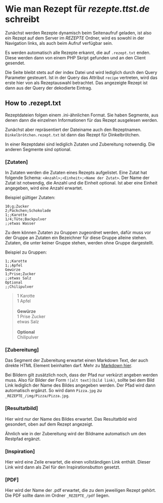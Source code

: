 # Wie man Rezept für *rezepte.ttst.de* schreibt
Zunächst werden Rezepte dynamisch beim Seitenaufruf geladen, ist also ein Rezept
auf dem Server im *_REZEPTE_* Ordner, wird es sowohl in der Navigation links,
als auch beim Aufruf verfügbar sein.

Es werden automatisch alle Rezepte erkannt, die auf `.rezept.txt` enden.
Diese werden dann von einem PHP Skript gefunden und an den Client gesendet.

Die Seite bleibt stets auf der index Datei und wird lediglich durch den Query
Parameter gesteuert.
Ist in der Query das Attribut `recipe` vertreten, wird das erste hier von als
Rezeptauswahl betrachtet.
Das angezeigte Rezept ist dann aus der Query der dekodierte Eintrag.

## How to .rezept.txt
Rezeptdateien folgen einem .ini-ähnlichen Format.
Sie haben Segmente, aus denen dann die einzelnen Informationen für das Rezept
ausgelesen werden.

Zunächst aber repräsentiert der Dateiname auch den Rezeptnamen.
`Dinkelbrötchen.rezept.txt` ist dann das Rezept für Dinkelbrötchen.

In einer Rezeptdatei sind lediglich Zutaten und Zubereitung notwendig.
Die anderen Segmente sind optional.

### [Zutaten]
In Zutaten werden die Zutaten eines Rezepts aufgelistet.
Eine Zutat hat folgende Schema: `<Anzahl>;<Einheit>;<Name der Zutat>`.
Der Name der Zutat ist notwendig, die Anzahl und die Einheit optional.
Ist aber eine Einheit angegeben, wird eine Anzahl erwartet.

Beispiel gültiger Zutaten:
```
10;g;Zucker
2;Päckchen;Schokolade
1;;Karotte
1/4;Tüte;Backpulver
;;etwas Wasser
```

Zu dem können Zutaten zu Gruppen zugeordnet werden, dafür muss vor der Gruppe an
Zutaten ein Bezeichner für diese Gruppe alleine stehen.
Zutaten, die unter keiner Gruppe stehen, werden ohne Gruppe dargestellt.

Beispiel zu Gruppen:
```
1;;Karotte
1;;Apfel
Gewürze
1;Prise;Zucker
;;etwas Salz
Optional
;;Chilipulver
```

>1 Karotte  
>1 Apfel  
><br>
>**Gewürze**  
>1 Prise Zucker  
>etwas Salz  
><br>
>**Optional**  
>Chilipulver  

### [Zubereitung]
Das Segment der Zubereitung erwartet einen Markdown Text, der auch direkte HTML
Element beinhalten darf.
Mehr zu [Markdown hier](https://docs.github.com/en/get-started/writing-on-github/getting-started-with-writing-and-formatting-on-github/basic-writing-and-formatting-syntax).

Bei Bildern gilt zusätzlich noch, dass der Pfad nur verkürzt angeben werden muss.
Also für Bilder der Form `![alt text](bild link)`, sollte bei dem Bild Link
lediglich der Name des Bildes angegeben werden.
Der Pfad wird dann automatisch ergänzt.
So wird dann `Pizza.jpg` zu `_REZEPTE_/img/Pizza/Pizza.jpg`.

### [Resultatbild]
Hier wird nur der Name des Bildes erwartet.
Das Resultatbild wird gesondert, oben auf dem Rezept angezeigt.

Ähnlich wie in der Zubereitung wird der Bildname automatisch um den Restpfad
ergänzt.

### [Inspiration]
Hier wird eine Zeile erwartet, die einen vollständigen Link enthält.
Dieser Link wird dann als Ziel für den Inspirationsbutton gesetzt.

### [PDF]
Hier wird der Name der .pdf erwartet, die zu dem jeweiligen Rezept gehört.
Die PDF sollte dann im Ordner `_REZEPTE_/pdf` liegen.

